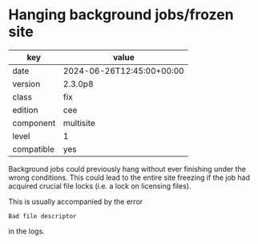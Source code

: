[//]: # (werk v2)
# Hanging background jobs/frozen site

key        | value
---------- | ---
date       | 2024-06-26T12:45:00+00:00
version    | 2.3.0p8
class      | fix
edition    | cee
component  | multisite
level      | 1
compatible | yes


Background jobs could previously hang without ever finishing under the wrong conditions. This could lead to the entire site freezing if the job had acquired crucial file locks (i.e. a lock on licensing files).

This is usually accompanied by the error
```
Bad file descriptor
```
in the logs.

